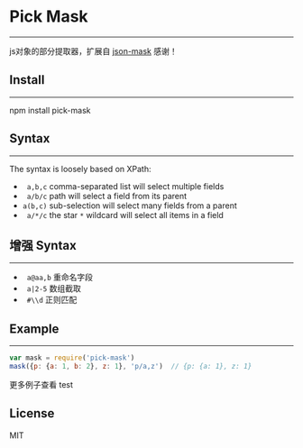 # Pick Mask
-------

js对象的部分提取器，扩展自 [json-mask](https://github.com/nemtsov/json-mask) 感谢！

## Install
-------

npm install pick-mask

## Syntax
-------

The syntax is loosely based on XPath:

- ` a,b,c` comma-separated list will select multiple fields
- ` a/b/c` path will select a field from its parent
- `a(b,c)` sub-selection will select many fields from a parent
- ` a/*/c` the star `*` wildcard will select all items in a field

## 增强 Syntax
-------

- ` a@aa,b` 重命名字段
- ` a|2-5` 数组截取
- `	#\\d` 正则匹配

## Example
-------

```js
var mask = require('pick-mask')
mask({p: {a: 1, b: 2}, z: 1}, 'p/a,z')  // {p: {a: 1}, z: 1}
```

更多例子查看 test

License
-------

MIT